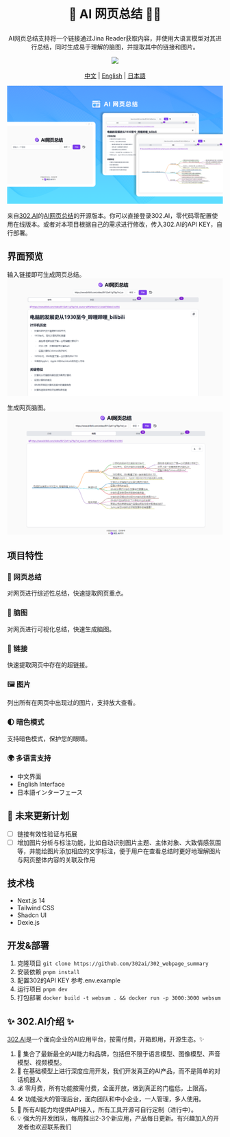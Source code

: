 # <p align="center">📝 AI 网页总结 🚀✨</p>

<p align="center">AI网页总结支持将一个链接通过Jina Reader获取内容，并使用大语言模型对其进行总结，同时生成易于理解的脑图，并提取其中的链接和图片。</p>

<p align="center"><a href="https://302.ai/tools/websum/" target="blank"><img src="https://file.302.ai/gpt/imgs/github/20250102/72a57c4263944b73bf521830878ae39a.png" /></a></p >

<p align="center"><a href="README_zh.md">中文</a> | <a href="README.md">English</a> | <a href="README_ja.md">日本語</a></p>

![3. 脑图](docs/AI网页总结.png)

来自[302.AI](https://302.ai)的[AI网页总结](https://302.ai/tools/websum/)的开源版本。你可以直接登录302.AI，零代码零配置使用在线版本。或者对本项目根据自己的需求进行修改，传入302.AI的API KEY，自行部署。

## 界面预览
输入链接即可生成网页总结。
![3. 脑图](docs/网页2.png)     

生成网页脑图。
![3. 脑图](docs/网页3.png)
## 项目特性
### 📝 网页总结
  对网页进行综述性总结，快速提取网页重点。
### 🧠 脑图
  对网页进行可视化总结，快速生成脑图。
### 🔗 链接
  快速提取网页中存在的超链接。
### 🖼️ 图片
  列出所有在网页中出现过的图片，支持放大查看。
### 🌓 暗色模式
  支持暗色模式，保护您的眼睛。
### 🌍 多语言支持
  - 中文界面
  - English Interface
  - 日本語インターフェース

## 🚩 未来更新计划
- [ ] 链接有效性验证与拓展
- [ ] 增加图片分析与标注功能，比如自动识别图片主题、主体对象、大致情感氛围等，并能给图片添加相应的文字标注，便于用户在查看总结时更好地理解图片与网页整体内容的关联及作用

## 技术栈
- Next.js 14
- Tailwind CSS
- Shadcn UI
- Dexie.js

## 开发&部署
1. 克隆项目 `git clone https://github.com/302ai/302_webpage_summary`
2. 安装依赖 `pnpm install`
3. 配置302的API KEY 参考.env.example
4. 运行项目 `pnpm dev`
5. 打包部署 `docker build -t websum . && docker run -p 3000:3000 websum`


## ✨ 302.AI介绍 ✨
[302.AI](https://302.ai)是一个面向企业的AI应用平台，按需付费，开箱即用，开源生态。✨
1. 🧠 集合了最新最全的AI能力和品牌，包括但不限于语言模型、图像模型、声音模型、视频模型。
2. 🚀 在基础模型上进行深度应用开发，我们开发真正的AI产品，而不是简单的对话机器人
3. 💰 零月费，所有功能按需付费，全面开放，做到真正的门槛低，上限高。
4. 🛠 功能强大的管理后台，面向团队和中小企业，一人管理，多人使用。
5. 🔗 所有AI能力均提供API接入，所有工具开源可自行定制（进行中）。
6. 💡 强大的开发团队，每周推出2-3个新应用，产品每日更新。有兴趣加入的开发者也欢迎联系我们

